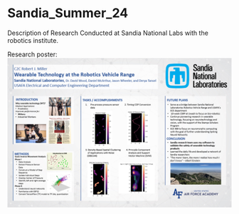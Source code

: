 # Sandia_Summer_24
Description of Research Conducted at Sandia National Labs with the robotics institute.

Research poster:
![screenshot](sandia-research-poster.png)
